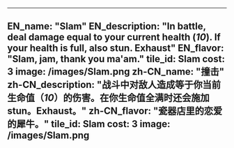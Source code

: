 ---

EN_name: "Slam"
EN_description: "In battle, deal damage equal to your current health (*10*).  If your health is full, also stun.  Exhaust"
EN_flavor: "Slam, jam, thank you ma'am."
tile_id: Slam
cost: 3
image: /images/Slam.png
zh-CN_name: "撞击"
zh-CN_description: "战斗中对敌人造成等于你当前生命值（*10*）的伤害。在你生命值全满时还会施加stun。Exhaust。"
zh-CN_flavor: "瓷器店里的恋爱的犀牛。"
tile_id: Slam
cost: 3
image: /images/Slam.png
---